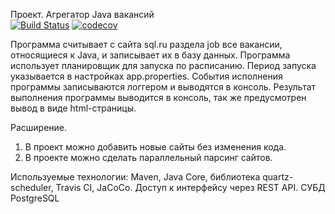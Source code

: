 
Проект. Агрегатор Java вакансий        
[![Build Status](https://app.travis-ci.com/MasterMaxTs/project_grabber.svg?branch=master)](https://app.travis-ci.com/MasterMaxTs/project_grabber)
[![codecov](https://codecov.io/gh/MasterMaxTs/project_grabber/branch/master/graph/badge.svg?token=P6BBJSCD5K)](https://codecov.io/gh/MasterMaxTs/project_grabber)

Программа считывает с сайта sql.ru раздела job все вакансии, относящиеся к Java, и записывает их в базу данных.
Программа использует планировщик для запуска по расписанию. Период запуска указывается в настройках app.properties.
События исполнения программы записываются логгером и выводятся в консоль.
Результат выполнения программы выводится в консоль, так же предусмотрен вывод в виде html-страницы.

Расширение.

1. В проект можно добавить новые сайты без изменения кода.
2. В проекте можно сделать параллельный парсинг сайтов.

Используемые технологии:
Maven, Java Core, библиотека quartz-scheduler, Travis CI, JaCoCo.
Доступ к интерфейсу через REST API.
СУБД PostgreSQL
